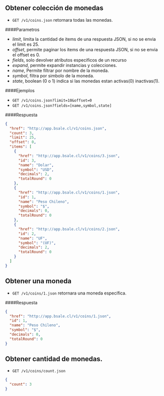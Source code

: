 Obtener colección de monedas
----------------------------

* `GET /v1/coins.json` retornara todas las monedas.

####Parametros

- *limit*, limita la cantidad de items de una respuesta JSON, si no se envia el limit es 25.
- *offset*, permite paginar los items de una respuesta JSON, si no se envia el offset es 0.
- *fields*, solo devolver atributos especificos de un recurso
- *expand*, permite expandir instancias y colecciones.
- *name*, Permite filtrar por nombre de la moneda.
- *symbol*, filtra por simbolo de la moneda.
- *state*, boolean (0 o 1) indica si las monedas estan activas(0) inactivas(1).

####Ejemplos

* `GET /v1/coins.json?limit=10&offset=0`
* `GET /v1/coins.json?fields=[name,symbol,state]`

####Respuesta
```json
{
  "href": "http://app.bsale.cl/v1/coins.json",
  "count": 3,
  "limit": 25,
  "offset": 0,
  "items": [
    {
      "href": "http://app.bsale.cl/v1/coins/3.json",
      "id": 3,
      "name": "Dolar",
      "symbol": "USD",
      "decimals": 2,
      "totalRound": 0
    },
    {
      "href": "http://app.bsale.cl/v1/coins/1.json",
      "id": 1,
      "name": "Peso Chileno",
      "symbol": "$",
      "decimals": 0,
      "totalRound": 0
    },
    {
      "href": "http://app.bsale.cl/v1/coins/2.json",
      "id": 2,
      "name": "UF",
      "symbol": "(UF)",
      "decimals": 2,
      "totalRound": 0
    }
  ]
}
```
Obtener una moneda
------------------

* `GET /v1/coins/1.json` retornara una moneda específica.

####Respuesta
```json
{
  "href": "http://app.bsale.cl/v1/coins/1.json",
  "id": 1,
  "name": "Peso Chileno",
  "symbol": "$",
  "decimals": 0,
  "totalRound": 0
}
```
Obtener cantidad de monedas.
-----------------------------------

* `GET /v1/coins/count.json`
```json
{
  "count": 3
}
```